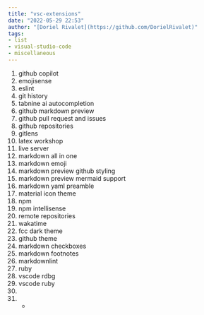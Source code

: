 ```yaml
---
title: "vsc-extensions"
date: "2022-05-29 22:53"
author: "[Doriel Rivalet](https://github.com/DorielRivalet)"
tags:
- list
- visual-studio-code
- miscellaneous
---
```


1. github copilot
2. emojisense
3. eslint
4. git history
5. tabnine ai autocompletion
6. github markdown preview
7. github pull request and issues
8. github repositories
9. gitlens
10. latex workshop
11. live server
12. markdown all in one
13. markdown emoji
14. markdown preview github styling
15. markdown preview mermaid support
16. markdown yaml preamble
17. material icon theme
18. npm
19. npm intellisense
20. remote repositories
21. wakatime
22. fcc dark theme
23. github theme
24. markdown checkboxes
25. markdown footnotes
26. markdownlint
27. ruby
28. vscode rdbg
29. vscode ruby
30. 
31. -

